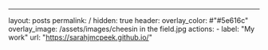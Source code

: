---
layout: posts
permalink: /
hidden: true
header:
  overlay_color: #"#5e616c"
  overlay_image: /assets/images/cheesin in the field.jpg
  actions:
    - label: "My work"
      url: "https://sarahjmcpeek.github.io/"
